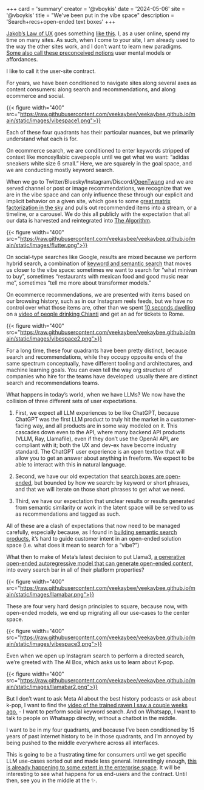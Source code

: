 
+++
card = 'summary'
creator = '@vboykis'
date = '2024-05-06'
site = '@vboykis'
title = "We've been put in the vibe space"
description = 'Search+recs+open-ended text boxes'
+++

[Jakob’s Law of UX](https://twitter.com/corychainsman/status/1786574177333334431) goes something [like this](https://lawsofux.com/jakobs-law/).  I, as a user online, spend my time on many sites. As such, when I come to your site, I am already used to the way the other sites work, and I don’t want to learn new paradigms. [Some also call these preconceived notions](https://twitter.com/vboykis/status/1786557956617601486) user mental models or affordances. 

I like to call it the user-site contract. 

For years, we have been conditioned to navigate sites along several axes as content consumers: along search and recommendations, and along ecommerce and social. 

{{< figure  width="400" src="https://raw.githubusercontent.com/veekaybee/veekaybee.github.io/main/static/images/vibespace1.png">}}

Each of these four quadrants has their particular nuances, but we primarily understand what each is for. 

On ecommerce search, we are conditioned to enter keywords stripped of context like monosyllabic cavepeople until we get what we want: “adidas sneakers white size 6 small.”  Here, we are squarely in the goal space, and we are conducting mostly keyword search. 

When we go to Twitter/Bluesky/Instagram/Discord/[OpenTwang](https://twitter.com/ThatSamWinkler/status/1591990980387147777) and we are served channel or post or image recommendations, we recognize that we are in the vibe space and can only influence these through our explicit and implicit behavior on a given site,  which goes to some [great matrix factorization in the sky](https://vickiboykis.com/what_are_embeddings/) and pulls out recommended items into a stream, or a timeline, or a carousel. We do this all publicly with the expectation that all our data is harvested and reintegrated into [The Algorithm](https://github.com/igorbrigadir/awesome-twitter-algo). 

{{< figure  width="400" src="https://raw.githubusercontent.com/veekaybee/veekaybee.github.io/main/static/images/flutter.png">}}

On social-type searches like Google, results are mixed because we perform hybrid search, a combination of [keyword and semantic search](https://opensearch.org/blog/semantic-search-solutions/) that moves us closer to the vibe space: sometimes we want to search for “what minivan to buy”, sometimes “restaurants with mexican food and good music near me”, sometimes “tell me more about transformer models.”

On ecommerce recommendations, we are presented with items based on our browsing history, such as in our Instagram reels feeds, but we have no control over what those items are, other than we spent [10 seconds dwelling](https://en.wikipedia.org/wiki/Dwell_time) on a [video of people drinking Chianti](https://creators.instagram.com/blog/instagram-recommendations-eligibility-tips-creators?locale=en_US) and get an ad for tickets to Rome. 

{{< figure  width="400" src="https://raw.githubusercontent.com/veekaybee/veekaybee.github.io/main/static/images/vibespace2.png">}}

For a long time,  these four quadrants have been pretty distinct, because search and recommendations, while they occupy opposite ends of the same spectrum conceptually, have different tooling and architectures, and machine learning goals. You can even tell the way org structure of companies who hire for the teams have developed: usually there are distinct search and recommendations teams. 

What happens in today’s world, when we have LLMs? We now have the collision of three different sets of user expectations. 

1. First, we expect all LLM experiences to be like ChatGPT, because ChatGPT was the first LLM product to truly hit the market in a customer-facing way, and all products are in some way modeled on it. This cascades down even to the API, where many backend API products (VLLM, Ray, Llamafile), even if they don’t use the OpenAI API, are compliant with it; both the UX and dev-ex have become industry standard.  The ChatGPT user experience is an open textbox that will allow you to get an answer about anything in freeform. We expect to be able to interact with this in natural language. 

2. Second, we have our old expectation that [search boxes are open-ended](https://vickiboykis.com/2024/04/25/how-i-search-in-2024/), but bounded by how we search: by keyword or short phrases, and that we will iterate on those short phrases to get what we need.

3.  Third, we have our expectation that unclear results or results generated from semantic similarity or work in the latent space will be served to us as recommendations and tagged as such. 

All of these are a clash of expectations that now need to be managed carefully, especially because, as I found in [building semantic search products](https://vickiboykis.com/2024/01/05/retro-on-viberary/), it’s hard to guide customer intent in an open-ended solution space (i.e. what does it mean to search for a “vibe?”)

What then to make of Meta’s latest decision to put Llama3, [a generative open-ended autoregressive model that can generate open-ended content](https://about.fb.com/news/2024/04/meta-ai-assistant-built-with-llama-3/), into every search bar in all of their platform properties? 

{{< figure  width="400" src="https://raw.githubusercontent.com/veekaybee/veekaybee.github.io/main/static/images/llamabar.png">}}

These are four very hard design principles to square, because now, with open-ended models, we end up migrating all our use-cases to the center space. 

{{< figure  width="400" src="https://raw.githubusercontent.com/veekaybee/veekaybee.github.io/main/static/images/vibespace3.png">}}


Even when we open up Instagram search to perform a directed search, we’re greeted with The AI Box, which asks us to learn about K-pop.

{{< figure  width="400" src="https://raw.githubusercontent.com/veekaybee/veekaybee.github.io/main/static/images/llamabar2.png">}}

 But I don’t want to ask Meta AI about the best history podcasts or ask about k-pop, I want to find the [video of the trained raven I saw a couple weeks ago.](https://www.youtube.com/watch?v=JBMLHFSZlEg) - I want to perform social keyword search. And on Whatsapp,  I want to talk to people on Whatsapp directly, without a chatbot in the middle. 
 
 I want to be in my four quadrants, and because I’ve been conditioned by 15 years of past internet history to be in those quadrants, and I’m annoyed by being pushed to the middle everywhere across all interfaces.  

This is going to be a frustrating time for consumers until we get specific LLM use-cases sorted out and made less general. Interestingly enough, [this is already happening to some extent in the enterprise space](https://www.wired.com/story/unsexy-future-generative-ai-enterprise-apps/). It will be interesting to see what happens for us end-users and the contract. Until then, see you in the middle at the ✨.